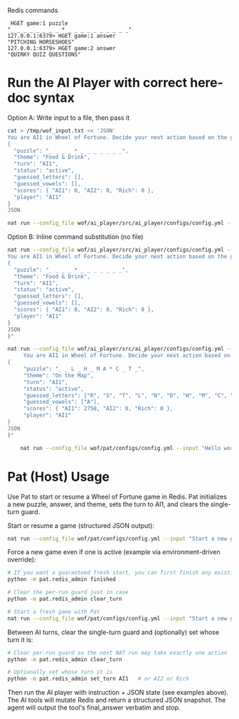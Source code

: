 
Redis commands

     HGET game:1 puzzle
    "_ _ _ _ _ _ _ _ * _ _ _ _ _ _ _ _ _ _"
    127.0.0.1:6379> HGET game:1 answer
    "PITCHING HORSESHOES"
    127.0.0.1:6379> HGET game:2 answer
    "QUIRKY QUIZ QUESTIONS"


# Run the AI Player with correct here-doc syntax

Option A: Write input to a file, then pass it

```bash
cat > /tmp/wof_input.txt << 'JSON'
You are AI1 in Wheel of Fortune. Decide your next action based on the game state. Use the available tools.
{
  "puzzle": "_ _ _ _ * _ _ _ _ _ _ _",
  "theme": "Food & Drink",
  "turn": "AI1",
  "status": "active",
  "guessed_letters": [],
  "guessed_vowels": [],
  "scores": { "AI1": 0, "AI2": 0, "Rich": 0 },
  "player": "AI1"
}
JSON

nat run --config_file wof/ai_player/src/ai_player/configs/config.yml --input "$(cat /tmp/wof_input.txt)"
```

Option B: Inline command substitution (no file)

```bash
nat run --config_file wof/ai_player/src/ai_player/configs/config.yml --input "$(cat << 'JSON'
You are AI1 in Wheel of Fortune. Decide your next action based on the game state. Make only one action and Your Final Answer must exactly summarize the last tool you executed and its result. Do not propose a different action. Do not introduce new actions in the Final Answer. Use the available tools.
{
  "puzzle": "_ _ _ _ * _ _ _ _ _ _ _",
  "theme": "Food & Drink",
  "turn": "AI1",
  "status": "active",
  "guessed_letters": [],
  "guessed_vowels": [],
  "scores": { "AI1": 0, "AI2": 0, "Rich": 0 },
  "player": "AI1"
}
JSON
)"
```

```bash
nat run --config_file wof/ai_player/src/ai_player/configs/config.yml --input "$(cat << 'JSON'
     You are AI1 in Wheel of Fortune. Decide your next action based on the game state. Make only one action and Your Final Answer must exactly summarize the last tool you executed and its result. Do not propose a different action. Do not introduce new actions in the Final Answer. Use the available tools. You should always try to solve the puzzle unless you want to spin for money.
{
     "puzzle": "_ _ L _ H _ M A * C _ T _",
     "theme": "On the Map",
     "turn": "AI1",
     "status": "active",
     "guessed_letters": ["R", "S", "T", "L", "N", "D", "H", "M", "C", "B"],
     "guessed_vowels": ["A"],
     "scores": { "AI1": 2750, "AI2": 0, "Rich": 0 },
     "player": "AI1"
}
JSON
)"
```

```bash
    nat run --config_file wof/pat/configs/config.yml --input "Hello world"
```


# Pat (Host) Usage

Use Pat to start or resume a Wheel of Fortune game in Redis. Pat initializes a new puzzle, answer, and theme, sets the turn to AI1, and clears the single-turn guard.

Start or resume a game (structured JSON output):

```bash
nat run --config_file wof/pat/configs/config.yml --input "Start a new game"
```

Force a new game even if one is active (example via environment-driven override):

```bash
# If you want a guaranteed fresh start, you can first finish any existing game
python -m pat.redis_admin finished

# Clear the per-run guard just in case
python -m pat.redis_admin clear_turn

# Start a fresh game with Pat
nat run --config_file wof/pat/configs/config.yml --input "Start a new game"
```

Between AI turns, clear the single-turn guard and (optionally) set whose turn it is:

```bash
# Clear per-run guard so the next NAT run may take exactly one action
python -m pat.redis_admin clear_turn

# Optionally set whose turn it is
python -m pat.redis_admin set_turn AI1   # or AI2 or Rich
```

Then run the AI player with instruction + JSON state (see examples above). The AI tools will mutate Redis and return a structured JSON snapshot. The agent will output the tool's final_answer verbatim and stop.
